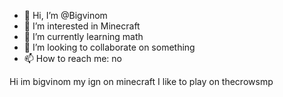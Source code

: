 - 👋 Hi, I’m @Bigvinom
- 👀 I’m interested in Minecraft
- 🌱 I’m currently learning math
- 💞️ I’m looking to collaborate on something
- 📫 How to reach me: no

Hi im bigvinom my ign on minecraft
I like to play on thecrowsmp
